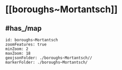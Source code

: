 # [[boroughs~Mortantsch]] 


## #has_/map  



```leaflet
id: boroughs~Mortantsch
zoomFeatures: true 
minZoom: 2 
maxZoom: 18
geojsonFolder: ./boroughs~Mortantsch//
markerFolder: ./boroughs~Mortantsch/
```

